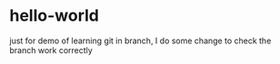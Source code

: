 # hello-world
just for demo of learning git
in branch, I do some change to check the branch work correctly
